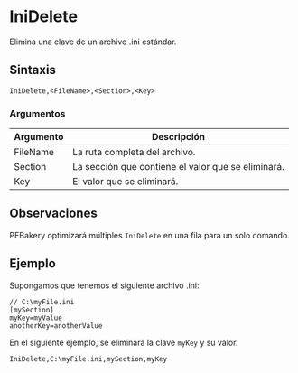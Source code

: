 # IniDelete

Elimina una clave de un archivo .ini estándar.

## Sintaxis

```pebakery
IniDelete,<FileName>,<Section>,<Key>
```

### Argumentos

| Argumento | Descripción |
| --- | --- |
| FileName | La ruta completa del archivo. |
| Section | La sección que contiene el valor que se eliminará. |
| Key | El valor que se eliminará.|

## Observaciones

PEBakery optimizará múltiples `IniDelete` en una fila para un solo comando.

## Ejemplo

Supongamos que tenemos el siguiente archivo .ini:

```pebakery
// C:\myFile.ini
[mySection]
myKey=myValue
anotherKey=anotherValue
```

En el siguiente ejemplo, se eliminará la clave `myKey` y su valor.

```pebakery
IniDelete,C:\myFile.ini,mySection,myKey
```

